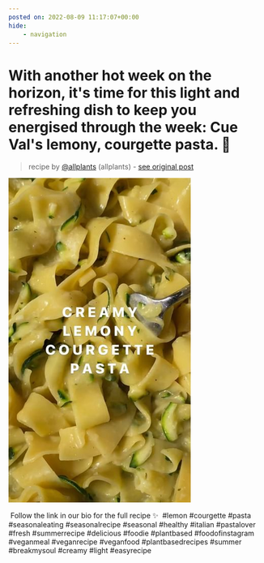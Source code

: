```yaml
---
posted on: 2022-08-09 11:17:07+00:00
hide:
    - navigation
---
```


# With another hot week on the horizon, it's time for this light and refreshing dish to keep you energised through the week: Cue Val's lemony, courgette pasta. 🍋⁠ 

> recipe by [@allplants](https://www.instagram.com/allplants/) 
(allplants) - [see original post](https://instagram.com/p/ChCWN-Murrg)

![](../img/allplants_09-08-2022_1108.png)

⁠
Follow the link in our bio for the full recipe ✨⁠
⁠
\#lemon \#courgette \#pasta \#seasonaleating \#seasonalrecipe \#seasonal \#healthy \#italian \#pastalover \#fresh \#summerrecipe \#delicious \#foodie \#plantbased \#foodofinstagram \#veganmeal \#veganrecipe \#veganfood \#plantbasedrecipes \#summer \#breakmysoul \#creamy \#light \#easyrecipe 